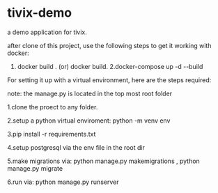 # tivix-demo
 a demo application for tivix.

after clone of this project, use the following steps to get it working with docker:
 1. docker build <name> .   (or) docker build.
 2.docker-compose up -d --build

For setting it up with a virtual environment, here are the steps required:
 
note: the manage.py is located in the top most root folder
 
1.clone the proect to any folder.
 
2.setup a python virtual enviroment: python -m venv env
 
3.pip install -r requirements.txt
 
4.setup postgresql via the env file in the root dir
 
5.make migrations via: python manage.py makemigrations , python manage.py migrate
 
6.run via: python manage.py runserver
 
